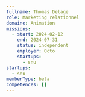 ```yaml
---
fullname: Thomas Delage
role: Marketing relationnel
domaine: Animation
missions:
  - start: 2024-02-12
    end: 2024-07-31
    status: independent
    employer: Octo
    startups:
      - snu
startups:
  - snu
memberType: beta
competences: []
---
```

